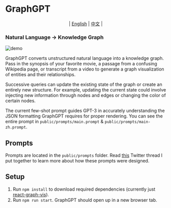 # GraphGPT
<div id="top" align="center">

   | [English](README.md) | [中文](docs/README-zh-Hans.md) |

</div>

### Natural Language → Knowledge Graph

![demo](demo.gif)

GraphGPT converts unstructured natural language into a knowledge graph. Pass in the synopsis of your favorite movie, a passage from a confusing Wikipedia page, or transcript from a video to generate a graph visualization of entities and their relationships. 

Successive queries can update the existing state of the graph or create an entirely new structure. For example, updating the current state could involve injecting new information through nodes and edges or changing the color of certain nodes.

The current few-shot prompt guides GPT-3 in accurately understanding the JSON formatting GraphGPT requires for proper rendering. You can see the entire prompt in `public/prompts/main.prompt` & `public/prompts/main-zh.prompt`.

## Prompts

Prompts are located in the `public/prompts` folder. Read [this](https://twitter.com/varunshenoy_/status/1625224544561819648?s=20) Twitter thread I put together to learn more about how these prompts were designed.

## Setup

1. Run `npm install` to download required dependencies (currently just [react-graph-vis](https://github.com/crubier/react-graph-vis)).
2. Run `npm run start`. GraphGPT should open up in a new browser tab.
